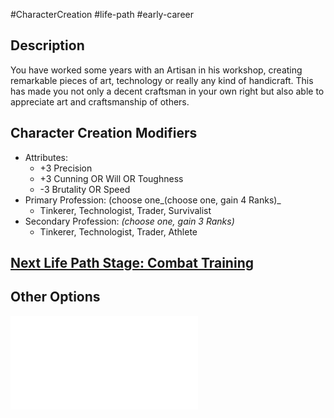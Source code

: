 #CharacterCreation #life-path #early-career 
## Description
You have worked some years with an Artisan in his workshop, creating remarkable pieces of art, technology or really any kind of handicraft.
This has made you not only a decent craftsman in your own right but also able to appreciate art and craftsmanship of others.

## Character Creation Modifiers
- Attributes:
	- +3 Precision 
	- +3 Cunning OR Will OR Toughness 
	- -3 Brutality OR Speed 
- Primary Profession: (choose one_(choose one, gain 4 Ranks)_
	- Tinkerer, Technologist, Trader, Survivalist
- Secondary Profession: _(choose one, gain 3 Ranks)_
	- Tinkerer, Technologist, Trader, Athlete
## [Next Life Path Stage: Combat Training](</LifePath/CombatTraining/Combat Training.md>)

## Other Options
![](</LifePath/EarlyCareer/List of Early Careers.md>)